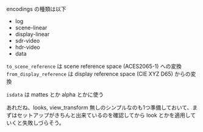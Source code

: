 encodings の種類は以下

* log
* scene-linear
* display-linear
* sdr-video
* hdr-video
* data

`to_scene_reference` は scene reference space (ACES2065-1) への変換
`from_display_reference` は display reference space (CIE XYZ D65) からの変換

`isdata` は mattes とか alpha とかに使う

あれだね、looks, view_transform 無しのシンプルなのも1つ準備しておいて、まずはセットアップがきちんと出来ているのを確認してから look とかを適用していくと失敗しづらそう。
